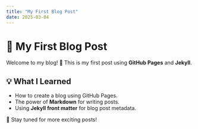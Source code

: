 ```yaml
---
title: "My First Blog Post"
date: 2025-03-04
---
```


# 🚀 My First Blog Post

Welcome to my blog! 🎉 This is my first post using **GitHub Pages** and **Jekyll**.

## 💡 What I Learned
- How to create a blog using GitHub Pages.
- The power of **Markdown** for writing posts.
- Using **Jekyll front matter** for blog post metadata.

📢 Stay tuned for more exciting posts!

